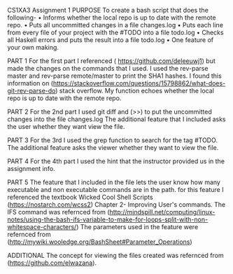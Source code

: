 CS1XA3 Assignment 1
PURPOSE
To create a bash script that does the following-
•	Informs whether the local repo is up to date with the remote repo.
•	Puts all uncommitted changes in a file changes.log
•	Puts each line from every file of your project with the #TODO into a file todo.log
•	Checks all Haskell errors and puts the result into a file todo.log
•	One feature of your own making.

PART 1
For the first part I referenced ( https://github.com/deleeuwj1) but made the changes on the commands that I used. 
I used the rev-parse master and rev-parse remote/master to print the SHA1 hashes. I found this information on (https://stackoverflow.com/questions/15798862/what-does-git-rev-parse-do) stack overflow.
My function echoes whether the local repo is up to date with the remote repo.

PART 2
For the 2nd part I used git diff and (>>) to put the uncommitted changes into the file changes.log
The additional feature that I included asks the user whether they want view the file.

PART 3
For the 3rd I used the grep function to search for the tag #TODO.
The additional feature asks the viewer whether they want to view the file.

PART 4
For the 4th part I used the hint that the instructor provided us in the assignment info.

PART 5
The feature that I included in the file lets the user know how many executable and non executable commands are in the path.
for this feature I referenced the textbook Wicked Cool Shell Scripts (https://nostarch.com/wcss2) Chapter 2- Improving User's commands.
The IFS command was refernced from (http://mindspill.net/computing/linux-notes/using-the-bash-ifs-variable-to-make-for-loops-split-with-non-whitespace-characters/)
The parameters used in the feature were refernced from (http://mywiki.wooledge.org/BashSheet#Parameter_Operations)

ADDITIONAL 
The concept for viewing the files created was refernced from (https://github.com/elwazana).

